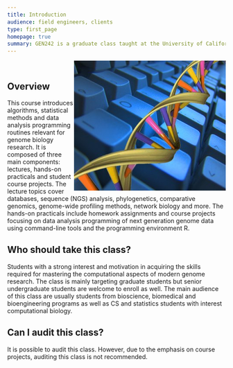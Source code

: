 ```yaml
---
title: Introduction
audience: field engineers, clients
type: first_page
homepage: true
summary: GEN242 is a graduate class taught at the University of California, Riverside. Currently, the main instructor is <a href="http://girke.bioinformatics.ucr.edu/">Thomas Girke</a>.
---
```


<img align="right" title="gen242logo" src="GEN242_home_images/logo1.jpg"><img/>

## Overview

This course introduces algorithms, statistical methods and data analysis programming 
routines relevant for genome biology research. It is composed of three main components:
lectures, hands-on practicals and student course projects. The lecture topics cover databases, sequence 
(NGS) analysis, phylogenetics, comparative genomics, genome-wide profiling methods, 
network biology and more. The hands-on practicals include homework assignments and 
course projects focusing on data analysis programming of next generation genome data 
using command-line tools and the programming environment R. 

## Who should take this class?

Students with a strong interest and motivation in acquiring the skills required for mastering
the computational aspects of modern genome research. The class is mainly
targeting graduate students but senior undergraduate students are welcome to
enroll as well. The main audience of this class are usually students from
bioscience, biomedical and bioengineering programs as well as CS and statistics
students with interest computational biology.

## Can I audit this class?

It is possible to audit this class. However, due to the emphasis on course projects, auditing this class is not recommended. 

